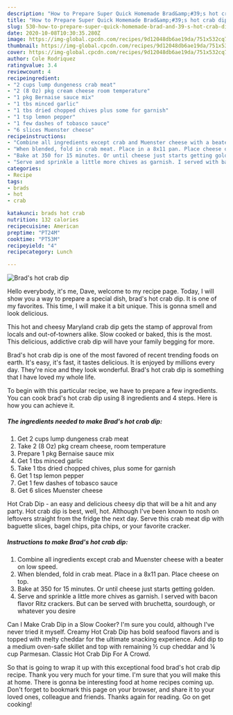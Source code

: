 ```yaml
---
description: "How to Prepare Super Quick Homemade Brad&amp;#39;s hot crab dip"
title: "How to Prepare Super Quick Homemade Brad&amp;#39;s hot crab dip"
slug: 530-how-to-prepare-super-quick-homemade-brad-and-39-s-hot-crab-dip
date: 2020-10-08T10:30:35.280Z
image: https://img-global.cpcdn.com/recipes/9d12048db6ae19da/751x532cq70/brads-hot-crab-dip-recipe-main-photo.jpg
thumbnail: https://img-global.cpcdn.com/recipes/9d12048db6ae19da/751x532cq70/brads-hot-crab-dip-recipe-main-photo.jpg
cover: https://img-global.cpcdn.com/recipes/9d12048db6ae19da/751x532cq70/brads-hot-crab-dip-recipe-main-photo.jpg
author: Cole Rodriquez
ratingvalue: 3.4
reviewcount: 4
recipeingredient:
- "2 cups lump dungeness crab meat"
- "2 (8 Oz) pkg cream cheese room temperature"
- "1 pkg Bernaise sauce mix"
- "1 tbs minced garlic"
- "1 tbs dried chopped chives plus some for garnish"
- "1 tsp lemon pepper"
- "1 few dashes of tobasco sauce"
- "6 slices Muenster cheese"
recipeinstructions:
- "Combine all ingredients except crab and Muenster cheese with a beater on low speed."
- "When blended, fold in crab meat. Place in a 8x11 pan. Place cheese on top."
- "Bake at 350 for 15 minutes. Or until cheese just starts getting golden."
- "Serve and sprinkle a little more chives as garnish. I served with bacon flavor Ritz crackers. But can be served with bruchetta, sourdough, or whatever you desire"
categories:
- Recipe
tags:
- brads
- hot
- crab

katakunci: brads hot crab 
nutrition: 132 calories
recipecuisine: American
preptime: "PT24M"
cooktime: "PT53M"
recipeyield: "4"
recipecategory: Lunch

---
```



![Brad&#39;s hot crab dip](https://img-global.cpcdn.com/recipes/9d12048db6ae19da/751x532cq70/brads-hot-crab-dip-recipe-main-photo.jpg)

Hello everybody, it's me, Dave, welcome to my recipe page. Today, I will show you a way to prepare a special dish, brad&#39;s hot crab dip. It is one of my favorites. This time, I will make it a bit unique. This is gonna smell and look delicious.

This hot and cheesy Maryland crab dip gets the stamp of approval from locals and out-of-towners alike. Slow cooked or baked, this is the most. This delicious, addictive crab dip will have your family begging for more.

Brad&#39;s hot crab dip is one of the most favored of recent trending foods on earth. It's easy, it's fast, it tastes delicious. It is enjoyed by millions every day. They're nice and they look wonderful. Brad&#39;s hot crab dip is something that I have loved my whole life.


To begin with this particular recipe, we have to prepare a few ingredients. You can cook brad&#39;s hot crab dip using 8 ingredients and 4 steps. Here is how you can achieve it.

<!--inarticleads1-->

##### The ingredients needed to make Brad&#39;s hot crab dip:

1. Get 2 cups lump dungeness crab meat
1. Take 2 (8 Oz) pkg cream cheese, room temperature
1. Prepare 1 pkg Bernaise sauce mix
1. Get 1 tbs minced garlic
1. Take 1 tbs dried chopped chives, plus some for garnish
1. Get 1 tsp lemon pepper
1. Get 1 few dashes of tobasco sauce
1. Get 6 slices Muenster cheese


Hot Crab Dip - an easy and delicious cheesy dip that will be a hit and any party. Hot crab dip is best, well, hot. Although I&#39;ve been known to nosh on leftovers straight from the fridge the next day. Serve this crab meat dip with baguette slices, bagel chips, pita chips, or your favorite cracker. 

<!--inarticleads2-->

##### Instructions to make Brad&#39;s hot crab dip:

1. Combine all ingredients except crab and Muenster cheese with a beater on low speed.
1. When blended, fold in crab meat. Place in a 8x11 pan. Place cheese on top.
1. Bake at 350 for 15 minutes. Or until cheese just starts getting golden.
1. Serve and sprinkle a little more chives as garnish. I served with bacon flavor Ritz crackers. But can be served with bruchetta, sourdough, or whatever you desire


Can I Make Crab Dip in a Slow Cooker? I&#39;m sure you could, although I&#39;ve never tried it myself. Creamy Hot Crab Dip has bold seafood flavors and is topped with melty cheddar for the ultimate snacking experience. Add dip to a medium oven-safe skillet and top with remaining ½ cup cheddar and ¼ cup Parmesan. Classic Hot Crab Dip For A Crowd. 

So that is going to wrap it up with this exceptional food brad&#39;s hot crab dip recipe. Thank you very much for your time. I'm sure that you will make this at home. There is gonna be interesting food at home recipes coming up. Don't forget to bookmark this page on your browser, and share it to your loved ones, colleague and friends. Thanks again for reading. Go on get cooking!
